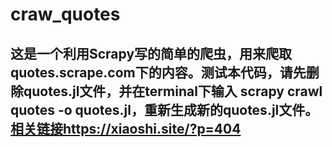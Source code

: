 # craw_quotes
## 这是一个利用Scrapy写的简单的爬虫，用来爬取quotes.scrape.com下的内容。测试本代码，请先删除quotes.jl文件，并在terminal下输入 scrapy crawl quotes -o quotes.jl，重新生成新的quotes.jl文件。 [相关链接https://xiaoshi.site/?p=404](https://xiaoshi.site/?p=404)
